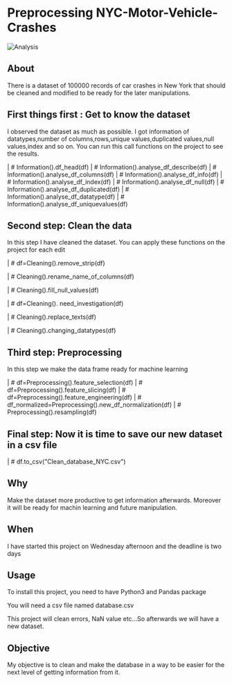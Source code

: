 # Preprocessing NYC-Motor-Vehicle-Crashes


![Analysis](https://images.nycgo.com/image/fetch/q_70,w_900/https://www.nycgo.com/images/uploads/NY_in_3_days/TimeSquare-Manhattan-NYC-BrittanyPetronella_0069sat.jpg)


## About
There is a dataset of 100000 records of car crashes in New York that should be cleaned and modified to be ready for the later manipulations.



## First things first : Get to know the dataset

I observed the dataset as much as possible. I got information of datatypes,number of columns,rows,unique values,duplicated values,null values,index and so on. You can run this call functions on the project to see the results. 

| # Information().df_head(df)
| # Information().analyse_df_describe(df)
| # Information().analyse_df_columns(df)
| # Information().analyse_df_info(df)
| # Information().analyse_df_index(df)
| # Information().analyse_df_null(df)
| # Information().analyse_df_duplicated(df)
| # Information().analyse_df_datatype(df)
| # Information().analyse_df_uniquevalues(df)

## Second step: Clean the data
In this step I have cleaned the dataset. You can apply these functions on the project for each edit 

| # df=Cleaning().remove_strip(df)

| # Cleaning().rename_name_of_columns(df)

| # Cleaning().fill_null_values(df)

| # df=Cleaning(). need_investigation(df)

| # Cleaning().replace_texts(df)

| # Cleaning().changing_datatypes(df)

## Third step: Preprocessing

In this step we make the data frame ready for machine learning

| # df=Preprocessing().feature_selection(df)
| # df=Preprocessing().feature_slicing(df)
| # df=Preprocessing().feature_engineering(df)
| # df_normalized=Preprocessing().new_df_normalization(df)
| # Preprocessing().resampling(df)

## Final step: Now it is time to save our new dataset in a csv file

| # df.to_csv("Clean_database_NYC.csv")

## Why
Make the dataset more productive to get information afterwards. Moreover it will be ready for machin learning and future manipulation.

## When

I have started this project on Wednesday afternoon and the deadline is two days

## Usage

To install this project, you need to have Python3 and Pandas package
 
You will need a csv file named database.csv 

  
 This project will clean errors, NaN value etc...So afterwards we will have a new dataset.
 
 ## Objective 
My objective is to clean and make the database in a way to be easier for the next level of getting information from it.

